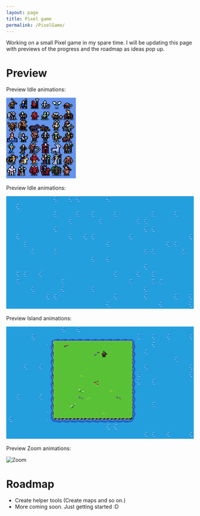 ```yaml
---
layout: page
title: Pixel game
permalink: /PixelGame/
---
```


Working on a small Pixel game in my spare time. I will be updating this page with previews of the progress and the roadmap as ideas pop up.

# Preview

Preview Idle animations:

![idle](/assets/idle.gif)

Preview Idle animations:

![ocean](/assets/ocean.gif)

Preview Island animations:

![island](/assets/Island.gif)

Preview Zoom animations:

![Zoom](/assets/zoom.gif)

# Roadmap

* Create helper tools (Create maps and so on.)
* More coming soon. Just getting started :D